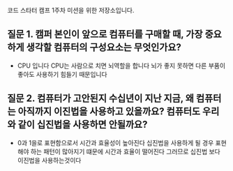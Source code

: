 코드 스타터 캠프 1주차 미션을 위한 저장소입니다.
## 질문 1. 캠퍼 본인이 앞으로 컴퓨터를 구매할 때, 가장 중요하게 생각할 컴퓨터의 구성요소는 무엇인가요?

- CPU 입니다 CPU는 사람으로 치면 뇌역할을 합니다 뇌가 좋지 못하면 다른 부품이 좋아도 사용하기 힘들기 때문입니다

## 질문 2. 컴퓨터가 고안된지 수십년이 지난 지금, 왜 컴퓨터는 아직까지 이진법을 사용하고 있을까요? 컴퓨터도 우리와 같이 십진법을 사용하면 안될까요?

- 0과 1을로 표현함으로서 시간과 효율성이 높아진다 십진법을 사용하게 될 경우 표현해야 하는 패턴이 많아지기 떄문에 시간과 효율이 떨어진다 그러므로 십진법 보다 이진법을 사용하는것이다
